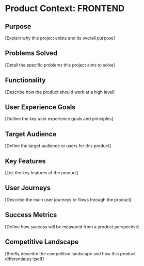 # Product Context: FRONTEND

## Purpose
[Explain why this project exists and its overall purpose]

## Problems Solved
[Detail the specific problems this project aims to solve]

## Functionality
[Describe how the product should work at a high level]

## User Experience Goals
[Outline the key user experience goals and principles]

## Target Audience
[Define the target audience or users for this product]

## Key Features
[List the key features of the product]

## User Journeys
[Describe the main user journeys or flows through the product]

## Success Metrics
[Define how success will be measured from a product perspective]

## Competitive Landscape
[Briefly describe the competitive landscape and how this product differentiates itself]
